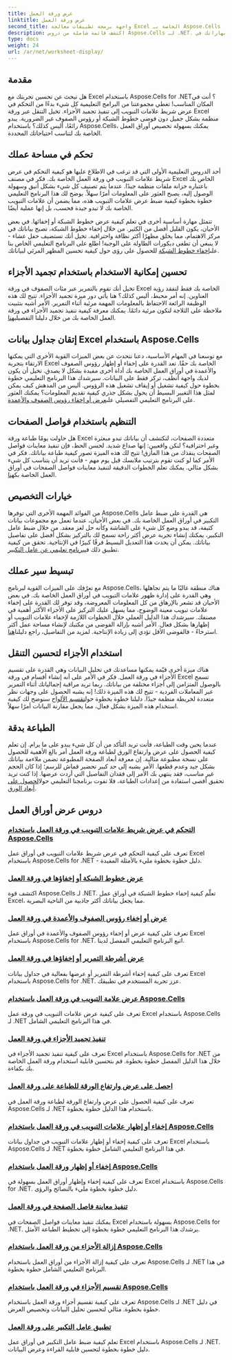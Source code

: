 ```yaml
---
title: عرض ورقة العمل
linktitle: عرض ورقة العمل
second_title: واجهة برمجة تطبيقات معالجة Excel الخاصة بـ Aspose.Cells .NET
description: اكتشف قائمة شاملة من دروس Aspose.Cells لـ .NET. قم بتعزيز مهاراتك في Excel من خلال أدلة خطوة بخطوة حول ميزات أوراق العمل الرئيسية.
type: docs
weight: 24
url: /ar/net/worksheet-display/
---
```

## مقدمة

هل تبحث عن تحسين تجربتك مع Excel باستخدام Aspose.Cells for .NET؟ أنت في المكان المناسب! تغطي مجموعتنا من البرامج التعليمية كل شيء بدءًا من التحكم في عرض شريط علامات التبويب إلى تنفيذ تجميد الأجزاء. تخيل التنقل عبر ورقة Excel منظمة بشكل جميل دون فوضى خطوط الشبكة أو رؤوس الصفوف غير الضرورية. يبدو رائعًا، أليس كذلك؟ باستخدام Aspose.Cells، يمكنك بسهولة تخصيص أوراق العمل الخاصة بك لتناسب احتياجاتك المحددة.

## تحكم في مساحة عملك

أحد الدروس التعليمية الأولى التي قد ترغب في الاطلاع عليها هو كيفية التحكم في عرض شريط علامات التبويب في ورقة العمل الخاصة بك. فكر في مصنف Excel الخاص بك باعتباره خزانة ملفات منظمة جيدًا. عندما يتم تصنيف كل شيء بشكل أنيق وسهولة الوصول إليه، يصبح العثور على المعلومات أمرًا سهلاً. يوضح لك هذا البرنامج التعليمي خطوة بخطوة كيفية ضبط عرض علامات التبويب هذه، مما يضمن أن علامات التبويب الخاصة بك لا تبدو جيدة فحسب، بل إنها عملية أيضًا. 

 تتمثل مهارة أساسية أخرى في تعلم كيفية عرض خطوط الشبكة أو إخفائها. في بعض الأحيان، يكون القليل أفضل من الكثير. من خلال إخفاء خطوط الشبكة، تصبح بياناتك في مركز الاهتمام، مما يخلق مظهرًا أكثر نظافة واحترافية. تخيل أنك تستضيف حفل عشاء - لا ينبغي أن تطغى ديكورات الطاولة على الوجبة! اطلع على البرنامج التعليمي الخاص بنا على[إخفاء خطوط الشبكة](./display-hide-gridlines/) للحصول على رؤى حول كيفية تحسين المظهر المرئي لبياناتك.

## تحسين إمكانية الاستخدام باستخدام تجميد الأجزاء

تخيل أنك تقوم بالتمرير عبر مئات الصفوف في ورقة Excel الخاصة بك فقط لتفقد رؤية العناوين. إنه أمر محبط، أليس كذلك؟ هنا يأتي دور ميزة تجميد الأجزاء. تتيح لك هذه الوظيفة الرائعة الاحتفاظ بالمعلومات المهمة مرئية أثناء التمرير. الأمر أشبه بتثبيت ملاحظة على الثلاجة لتكون مرئية دائمًا. يمكنك معرفة كيفية تنفيذ تجميد الأجزاء في ورقة العمل الخاصة بك من خلال دليلنا التفصيلي[هنا](./implement-freeze-panes/).

## إتقان جداول بيانات Excel باستخدام Aspose.Cells

 مع توسعنا في المهام الأساسية، دعنا نتحدث عن بعض الميزات القوية الأخرى التي يمكنها الارتقاء بتجربة Excel الخاصة بك حقًا. تعد القدرة على إخفاء أو إظهار رؤوس الصفوف والأعمدة في أوراق العمل الخاصة بك أداة أخرى مفيدة بشكل لا يصدق. تخيل أن يكون لديك واجهة أنظف، تركز فقط على البيانات. سيرشدك هذا البرنامج التعليمي خطوة بخطوة حول كيفية تشغيل أو إيقاف تشغيل هذه الرؤوس. أليس من المدهش كيف يمكن لمثل هذا التغيير البسيط أن يحول بشكل جذري كيفية تقديم المعلومات؟ يمكنك العثور على البرنامج التعليمي التفصيلي على[عرض أو إخفاء رؤوس الصفوف والأعمدة](./display-hide-row-column-headers/).

## التنظيم باستخدام فواصل الصفحات

 هل حاولت يومًا طباعة ورقة Excel متعددة الصفحات، لتكتشف أن بياناتك تبدو مبعثرة وغير احترافية؟ لنكن واقعيين: إنها صداع شديد. لحسن الحظ، فإن تنفيذ معاينات فواصل الصفحات ينقذك من هذا المأزق! تتيح لك هذه الميزة تصور كيفية طباعة بياناتك. فكر في الأمر كما لو كنت تقوم بترتيب ملابسك قبل يوم مهم - فأنت تريد أن يتناسب كل شيء بشكل مثالي. يمكنك تعلم الخطوات الدقيقة لتنفيذ معاينات فواصل الصفحات في أوراق العمل الخاصة بك[هنا](./implement-page-break-preview/).

## خيارات التخصيص

من الفوائد المهمة الأخرى التي توفرها Aspose.Cells هي القدرة على ضبط عامل التكبير في أوراق العمل الخاصة بك. في بعض الأحيان، عندما تعمل مع مجموعات بيانات كثيفة، قد يبدو وضع كل شيء على الشاشة وكأنه حل لغز معقد. من خلال ضبط عامل التكبير، يمكنك إنشاء تجربة عرض أكثر راحة تسمح لك بالتركيز بشكل أفضل على تفاصيل بياناتك. يمكن أن يحدث هذا التعديل البسيط فرقًا كبيرًا في الإنتاجية. تحقق من كيفية تطبيق ذلك في[برنامج تعليمي عن عامل التكبير](./apply-zoom-factor/).

## تبسيط سير عملك

مع تعرّفك على الميزات القوية لبرنامج Aspose.Cells، هناك منطقة غالبًا ما يتم تجاهلها وهي القدرة على إدارة ظهور علامات التبويب في أوراق العمل الخاصة بك. في بعض الأحيان قد تشعر بالإرهاق من كل المعلومات المعروضة، وقد توفر لك القدرة على إخفاء علامات تبويب معينة الوضوح، مما يسهل عليك التركيز على الأجزاء الأكثر أهمية في مصنفك. سيرشدك هذا الدليل العملي خلال الخطوات اللازمة لإخفاء علامات التبويب أو إظهارها بشكل فعال. الأمر أشبه بإزالة الفوضى من مكتبك لإنشاء مساحة عمل أكثر استرخاءً - فالفوضى الأقل تؤدي إلى زيادة الإنتاجية. لمزيد من التفاصيل، راجع دليلنا[هنا](./hide-or-show-tabs/).

## استخدام الأجزاء لتحسين التنقل

هناك ميزة أخرى قيّمة يمكنها مساعدتك في تحليل البيانات وهي القدرة على تقسيم الأجزاء في ورقة العمل. فكر في الأمر على أنه إنشاء أقسام في ورقة Excel تسمح بالوصول المتزامن إلى أجزاء مختلفة من بياناتك. ربما تريد مراقبة إجمالياتك أثناء التمرير عبر المعاملات الفردية - تتيح لك هذه الميزة ذلك! إنه يشبه الحصول على وجهات نظر متعددة لخريطة منظمة جيدًا. دليلنا خطوة بخطوة حول[تقسيم الألواح](./split-panes/) سنوضح لك كيفية استخدام هذه الميزة بشكل فعال، مما يجعل مقارنة البيانات أمرًا سهلاً.

## الطباعة بدقة

عندما يحين وقت الطباعة، فأنت تريد التأكد من أن كل شيء يبدو على ما يرام. إن تعلم كيفية الحصول على عرض وارتفاع الورق لطباعة ورقة العمل أمر بالغ الأهمية للحصول على نسخة مطبوعة مثالية. إن معرفة أبعاد الصفحة المطبوعة تضمن ملاءمة بياناتك بشكل جيد وعدم قطعها. الأمر يشبه إلى حد كبير تحضير قماش للرسم؛ إذا كان الحجم غير مناسب، فقد ينتهي بك الأمر إلى فقدان التفاصيل التي أردت عرضها. إذا كنت تريد تحقيق أقصى استفادة من إعدادات الطباعة، فلا تفوت برنامجنا التعليمي حول[الحصول على أبعاد الورق](./get-paper-width-height/).

## دروس عرض أوراق العمل
### [التحكم في عرض شريط علامات التبويب في ورقة العمل باستخدام Aspose.Cells](./control-tab-bar-width/)
تعرف على كيفية التحكم في عرض شريط علامات التبويب في أوراق عمل Excel باستخدام Aspose.Cells for .NET - دليل خطوة بخطوة مليء بالأمثلة المفيدة.
### [عرض خطوط الشبكة أو إخفاؤها في ورقة العمل](./display-hide-gridlines/)
اكتشف قوة Aspose.Cells لـ .NET. تعلّم كيفية إخفاء خطوط الشبكة في أوراق عمل Excel، مما يجعل بياناتك أكثر جاذبية من الناحية البصرية.
### [عرض أو إخفاء رؤوس الصفوف والأعمدة في ورقة العمل](./display-hide-row-column-headers/)
تعرف على كيفية عرض أو إخفاء رؤوس الصفوف والأعمدة في أوراق عمل Excel باستخدام Aspose.Cells for .NET. اتبع البرنامج التعليمي المفصل لدينا.
### [عرض أشرطة التمرير أو إخفاؤها في ورقة العمل](./display-hide-scroll-bars/)
تعرف على كيفية إخفاء أشرطة التمرير أو عرضها بفعالية في جداول بيانات Excel باستخدام Aspose.Cells for .NET. عزز تجربة المستخدم في تطبيقك.
### [عرض علامة التبويب في ورقة العمل باستخدام Aspose.Cells](./display-tab/)
تعرف على كيفية عرض علامات التبويب في ورقة عمل Excel باستخدام Aspose.Cells لـ .NET في هذا البرنامج التعليمي الشامل.
### [تنفيذ تجميد الأجزاء في ورقة العمل](./implement-freeze-panes/)
تعرف على كيفية تنفيذ تجميد الأجزاء في Excel باستخدام Aspose.Cells for .NET من خلال هذا الدليل المفصل خطوة بخطوة. قم بتحسين قابلية استخدام ورقة العمل الخاصة بك بكفاءة.
### [احصل على عرض وارتفاع الورقة للطباعة على ورقة العمل](./get-paper-width-height/)
تعرف على كيفية الحصول على عرض وارتفاع الورقة لطباعة ورقة العمل في Aspose.Cells لـ .NET باستخدام هذا الدليل خطوة بخطوة.
### [إخفاء أو إظهار علامات التبويب في ورقة العمل باستخدام Aspose.Cells](./hide-or-show-tabs/)
تعرف على كيفية إخفاء أو إظهار علامات التبويب في جداول بيانات Excel باستخدام Aspose.Cells لـ .NET في هذا البرنامج التعليمي الشامل خطوة بخطوة.
### [إخفاء أو إظهار ورقة العمل باستخدام Aspose.Cells](./hide-unhide-worksheet/)
تعرف على كيفية إخفاء وإظهار أوراق العمل بسهولة في Excel باستخدام Aspose.Cells for .NET. دليل خطوة بخطوة مليء بالنصائح والرؤى.
### [تنفيذ معاينة فاصل الصفحة في ورقة العمل](./implement-page-break-preview/)
يمكنك تنفيذ معاينات فواصل الصفحات في Excel بسهولة باستخدام Aspose.Cells for .NET. يرشدك هذا البرنامج التعليمي خطوة بخطوة إلى تخطيط الطباعة الأمثل.
### [إزالة الأجزاء من ورقة العمل باستخدام Aspose.Cells](./remove-panes/)
تعرف على كيفية إزالة الأجزاء من أوراق العمل باستخدام Aspose.Cells لـ .NET في هذا البرنامج التعليمي الشامل خطوة بخطوة.
### [تقسيم الأجزاء في ورقة العمل باستخدام Aspose.Cells](./split-panes/)
تعرف على كيفية تقسيم أجزاء ورقة العمل باستخدام Aspose.Cells لـ .NET في دليل خطوة بخطوة. مثالي لتحسين تحليل البيانات وتخصيص العرض.
### [تطبيق عامل التكبير على ورقة العمل](./apply-zoom-factor/)
تعلم كيفية ضبط عامل التكبير في أوراق عمل Excel باستخدام Aspose.Cells لـ .NET. دليل خطوة بخطوة لتحسين قابلية القراءة وعرض البيانات.